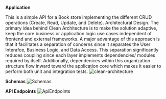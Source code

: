 **Application**

This is a simple API for a Book store implementing the different CRUD operations (Create, Read, Update, and Delete).
Architectural Design.
The primary idea behind Clean Architecture is to make the solution adaptive, keep the core business or application logic use cases independent of frontend and external frameworks. A major advantage of this approach is that it facilitates a separation of concerns since it separates the User Interafce, Business Logic, and Data Access. This separation significantly reduces coupling since each layer implements dependencies/ modules required by itself. Additionally, dependenices within this organization structure flow inward toward the application core which makes it easier to perform both unit and integration tests.
![clean-architecture](https://user-images.githubusercontent.com/63576010/160383505-a01f11cc-7c09-4e5f-9934-2be5efbd7108.png)


**Schemas**
![Schemas](https://user-images.githubusercontent.com/63576010/160382644-90d18087-7490-4325-a7af-6aa2df103325.PNG)


**API Endpoints**
![ApiEndpoints](https://user-images.githubusercontent.com/63576010/160382570-326716d4-6d64-4f24-81e5-a8443b3d3e45.PNG)
